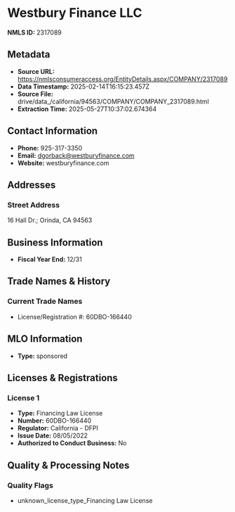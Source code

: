 # Westbury Finance LLC

**NMLS ID:** 2317089

## Metadata
- **Source URL:** https://nmlsconsumeraccess.org/EntityDetails.aspx/COMPANY/2317089
- **Data Timestamp:** 2025-02-14T16:15:23.457Z
- **Source File:** drive/data_/california/94563/COMPANY/COMPANY_2317089.html
- **Extraction Time:** 2025-05-27T10:37:02.674364

## Contact Information
- **Phone:** 925-317-3350
- **Email:** dgorback@westburyfinance.com
- **Website:** westburyfinance.com

## Addresses
### Street Address
16 Hall Dr.; Orinda, CA 94563

## Business Information
- **Fiscal Year End:** 12/31

## Trade Names & History
### Current Trade Names
- License/Registration #: 60DBO-166440

## MLO Information
- **Type:** sponsored

## Licenses & Registrations

### License 1
- **Type:** Financing Law License
- **Number:** 60DBO-166440
- **Regulator:** California - DFPI
- **Issue Date:** 08/05/2022
- **Authorized to Conduct Business:** No

## Quality & Processing Notes
### Quality Flags
- unknown_license_type_Financing Law License
